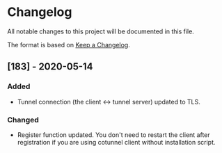 # Changelog
All notable changes to this project will be documented in this file.

The format is based on [Keep a Changelog](https://keepachangelog.com/en/1.0.0/).

## [183] - 2020-05-14

### Added
- Tunnel connection (the client <-> tunnel server) updated to TLS. 

### Changed
- Register function updated. You don't need to restart the client after registration if you are using cotunnel client without installation script.
